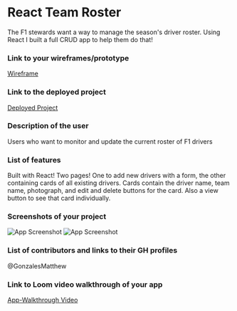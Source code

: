 # React Team Roster
The F1 stewards want a way to manage the season's driver roster. Using React I built a full CRUD app to help them do that!
### Link to your wireframes/prototype
  [Wireframe](https://www.figma.com/file/jLN5U6Yw6xGPzeTpgVKFyI/Untitled?node-id=1%3A9)
### Link to the deployed project
  [Deployed Project](https://mg-react-team-roster.netlify.app/)
### Description of the user
  Users who want to monitor and update the current roster of F1 drivers
### List of features                                                
  Built with React!
  Two pages! One to add new drivers with a form, the other containing cards of all existing drivers. Cards contain the driver name, team name, photograph, and edit and delete buttons for the card. Also a view button to see that card individually.
### Screenshots of your project
![App Screenshot](pics/tank.png)
![App Screenshot](pics/grave.png)

### List of contributors and links to their GH profiles
@GonzalesMatthew
### Link to Loom video walkthrough of your app
[App-Walkthrough Video](https://www.loom.com/share/4a38278f851445d0b18636e053bc6fb7)
